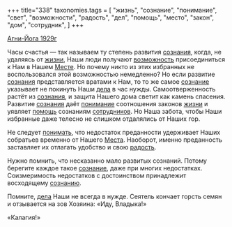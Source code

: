 +++
title="338"
taxonomies.tags = [
 "жизнь",
 "сознание",
 "понимание",
 "свет",
 "возможности",
 "радость",
 "дел",
 "помощь",
 "место",
 "закон",
 "дом",
 "сотрудник",
]
+++

[Агни-Йога 1929г](/agni/1929)

Часы счастья — так называем ту степень развития [сознания](/tags/[сознание](/tags/сознание)), когда, не удаляясь от [жизни](/tags/жизнь), Наши люди получают [возможность](/tags/возможности) присоединиться к Нам в Нашем [Месте](/tags/место). Но почему никто из этих избранных не воспользовался этой возможностью немедленно? Но если развитие [сознания](/tags/[сознание](/tags/сознание)) представляется вратами к Нам, то то же самое [сознание](/tags/сознание) указывает не покинуть Наши [дела](/tags/дел) в час нужды. Самоотверженность растёт из [сознания](/tags/[сознание](/tags/сознание)), и защита Нашего дома светит как камень спасения. Развитие [сознания](/tags/[сознание](/tags/сознание)) даёт [понимание](/tags/понимание) соотношения законов [жизни](/tags/жизнь) и уявляет [помощь](/tags/помощь) сознаниям [сотрудников](/tags/сотрудник). Но Наша забота, чтобы Наши избранные даже телесно не слишком отдалялись от Наших гор.   

Не следует [понимать](/tags/понимание), что недостаток преданности удерживает Наших собратьев временно от Нашего [Места](/tags/место). Наоборот, именно преданность заставляет их отлагать удобство и свою [радость](/tags/радость).   

Нужно помнить, что несказанно мало развитых сознаний. Потому берегите каждое такое [сознание](/tags/сознание), даже при многих недостатках. Соизмеримость недостатков с достоинством принадлежит восходящему [сознанию](/tags/сознание).   

Помните, [дела](/tags/дел) Наши не всегда в нужде. Сеятель кончает горсть семян и отзывается на зов Хозяина: «Иду, Владыка!»   

«Калагия!»